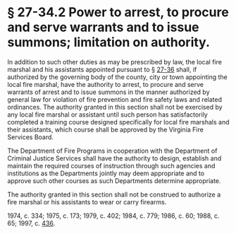 # § 27-34.2 Power to arrest, to procure and serve warrants and to issue summons; limitation on authority.

<p>In addition to such other duties as may be prescribed by law, the local fire marshal and his assistants appointed pursuant to § <a href='http://law.lis.virginia.gov/vacode/27-36/'>27-36</a> shall, if authorized by the governing body of the county, city or town appointing the local fire marshal, have the authority to arrest, to procure and serve warrants of arrest and to issue summons in the manner authorized by general law for violation of fire prevention and fire safety laws and related ordinances. The authority granted in this section shall not be exercised by any local fire marshal or assistant until such person has satisfactorily completed a training course designed specifically for local fire marshals and their assistants, which course shall be approved by the Virginia Fire Services Board.</p><p>The Department of Fire Programs in cooperation with the Department of Criminal Justice Services shall have the authority to design, establish and maintain the required courses of instruction through such agencies and institutions as the Departments jointly may deem appropriate and to approve such other courses as such Departments determine appropriate.</p><p>The authority granted in this section shall not be construed to authorize a fire marshal or his assistants to wear or carry firearms.</p><p>1974, c. 334; 1975, c. 173; 1979, c. 402; 1984, c. 779; 1986, c. 60; 1988, c. 65; 1997, c. <a href='http://lis.virginia.gov/cgi-bin/legp604.exe?971+ful+CHAP0436'>436</a>.</p>